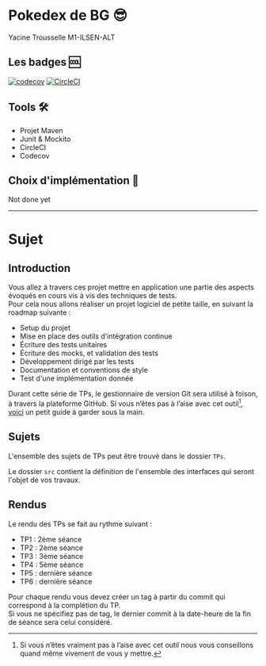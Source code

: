 # Pokedex de BG 😎

Yacine Trousselle M1-ILSEN-ALT

## Les badges 🆒

[![codecov](https://codecov.io/gh/YacineTrousselle/ceri-m1-techniques-de-test/graph/badge.svg?token=IQYS58XCAH)](https://codecov.io/gh/YacineTrousselle/ceri-m1-techniques-de-test)
[![CircleCI](https://dl.circleci.com/status-badge/img/gh/YacineTrousselle/ceri-m1-techniques-de-test/tree/master.svg?style=svg)](https://dl.circleci.com/status-badge/redirect/gh/YacineTrousselle/ceri-m1-techniques-de-test/tree/master)

## Tools 🛠️

- Projet Maven
- Junit & Mockito
- CircleCI
- Codecov

## Choix d'implémentation 🤔

Not done yet

---

# Sujet

## Introduction

Vous allez à travers ces projet mettre en application une partie des aspects évoqués en cours vis à vis des techniques
de tests.  
Pour cela nous allons réaliser un projet logiciel de petite taille, en suivant la roadmap suivante :

- Setup du projet
- Mise en place des outils d’intégration continue
- Écriture des tests unitaires
- Écriture des mocks, et validation des tests
- Développement dirigé par les tests
- Documentation et conventions de style
- Test d'une implémentation donnée

Durant cette série de TPs, le gestionnaire de version Git sera utilisé à foison, à travers la plateforme GitHub. Si vous
n’êtes pas à l’aise avec cet outil[^1], [voici](http://rogerdudler.github.io/git-guide/) un petit guide à garder sous la
main.

## Sujets

L'ensemble des sujets de TPs peut être trouvé dans le dossier `TPs`.

Le dossier `src` contient la définition de l'ensemble des interfaces qui seront l'objet de vos travaux.

## Rendus

Le rendu des TPs se fait au rythme suivant :

- TP1 : 2ème séance
- TP2 : 2ème séance
- TP3 : 3ème séance
- TP4 : 5ème séance
- TP5 : dernière séance
- TP6 : dernière séance

Pour chaque rendu vous devez créer un tag à partir du commit qui correspond à la complétion du TP.  
Si vous ne spécifiez pas de tag, le dernier commit à la date-heure de la fin de séance sera celui considéré.

[^1]: Si vous n’êtes vraiment pas à l’aise avec cet outil nous vous conseillons quand même vivement de vous y mettre.
